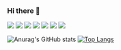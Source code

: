 ### Hi there 👋

<!--
**JG-Cus/JG-Cus** is a ✨ _special_ ✨ repository because its `README.md` (this file) appears on your GitHub profile.

Here are some ideas to get you started:

- 🔭 I’m currently working on ...
- 🌱 I’m currently learning ...
- 👯 I’m looking to collaborate on ...
- 🤔 I’m looking for help with ...
- 💬 Ask me about ...
- 📫 How to reach me: ...
- 😄 Pronouns: ...
- ⚡ Fun fact: ...
-->

<p>
  <a href="버튼을 눌렀을 때 이동할 링크" target="_blank"><img src="https://img.shields.io/badge/Python-3766AB?style=flat-square&logo=Python&logoColor=white"/></a>
  <a href="버튼을 눌렀을 때 이동할 링크" target="_blank"><img src="https://img.shields.io/badge/Django-0C9D58?style=flat-square&logo=Django&logoColor=white"/></a>
  <a href="버튼을 눌렀을 때 이동할 링크" target="_blank"><img src="https://img.shields.io/badge/selenium-43B02A?style=flat-square&logo=selenium&logoColor=white"/></a>
  <a href="버튼을 눌렀을 때 이동할 링크" target="_blank"><img src="https://img.shields.io/badge/pandas-00CEC8?style=flat-square&logo=pandas&logoColor=white"/></a>
  <a href="버튼을 눌렀을 때 이동할 링크" target="_blank"><img src="https://img.shields.io/badge/CSS3-48B0F1?style=flat-square&logo=CSS3&logoColor=white"/></a>
  <a href="버튼을 눌렀을 때 이동할 링크" target="_blank"><img src="https://img.shields.io/badge/Bootstrap-7952B3?style=flat-square&logo=Bootstrap&logoColor=white"/></a>
  <a href="버튼을 눌렀을 때 이동할 링크" target="_blank"><img src="https://img.shields.io/badge/HTML5-E34F26?style=flat-square&logo=HTML5&logoColor=white"/></a>
</p>

![Anurag's GitHub stats](https://github-readme-stats.vercel.app/api?username=JG-Cus&show_icons=true&theme=radical)
[![Top Langs](https://github-readme-stats.vercel.app/api/top-langs/?username=JG-Cus&layout=compact&theme=radical&langs_count=5)](https://github.com/anuraghazra/github-readme-stats)
